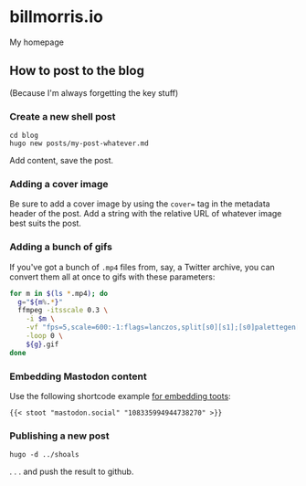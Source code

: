 # billmorris.io

My homepage

## How to post to the blog
(Because I'm always forgetting the key stuff)

### Create a new shell post
```
cd blog
hugo new posts/my-post-whatever.md
```

Add content, save the post.

### Adding a cover image

Be sure to add a cover image by using the `cover=` tag in the metadata header of the post. Add a string with the relative URL of whatever image best suits the post.

### Adding a bunch of gifs

If you've got a bunch of `.mp4` files from, say, a Twitter archive, you can convert them all at once to gifs with these parameters:

```sh
for m in $(ls *.mp4); do
  g="${m%.*}"
  ffmpeg -itsscale 0.3 \
    -i $m \
    -vf "fps=5,scale=600:-1:flags=lanczos,split[s0][s1];[s0]palettegen[p];[s1][p]paletteuse" \
    -loop 0 \
    ${g}.gif
done
```

### Embedding Mastodon content

Use the following shortcode example [for embedding toots](https://www.brycewray.com/posts/2022/06/static-mastodon-toots-hugo/):

`{{< stoot "mastodon.social" "108335994944738270" >}}`

### Publishing a new post

```
hugo -d ../shoals
```

. . . and push the result to github.
